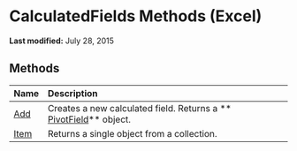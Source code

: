
# CalculatedFields Methods (Excel)

 **Last modified:** July 28, 2015


## Methods



|**Name**|**Description**|
|:-----|:-----|
| [Add](7c01ebbf-d6a4-2b4d-4740-5cb4e2de826a.md)|Creates a new calculated field. Returns a  ** [PivotField](52784960-e2da-b43a-1e37-2d4dae61c6d8.md)** object.|
| [Item](cae0c3a5-3403-f1b1-fe7f-c38ff6be6b07.md)|Returns a single object from a collection.|
